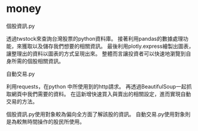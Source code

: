 # money

個股資訊.py

透過twstock來查詢台灣股票的python資料庫。
接著利用pandas的數據處理功能，來獲取以及儲存我們想要的相關資訊。
最後利用plotly.express繪製出圖表，讓整理出的資料以圖表的方式呈現出來。
整體而言讓投資者可以快速地瀏覽到自身所需的個股相關資訊。

自動交易.py

利用requests，在python 中所使用到的http請求。
再透過BeautifulSoup一起抓取網頁中我們需要的資料。
在這新增快速買入與賣出的相關設定，進而實現自動交易的方法。

個股資訊.py使用對象較為偏向全方面了解該股的資訊。
自動交易.py使用對象則是為較無時間操作的股民所使用。